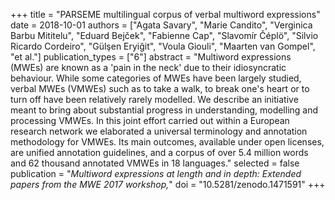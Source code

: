+++
title = "PARSEME multilingual corpus of verbal multiword expressions"
date = 2018-10-01
authors = ["Agata Savary", "Marie Candito", "Verginica Barbu Mititelu", "Eduard Bejček", "Fabienne Cap", "Slavomír Čéplö", "Silvio Ricardo Cordeiro", "Gülşen Eryiğit", "Voula Giouli", "Maarten van Gompel", "et al."]
publication_types = ["6"]
abstract = "Multiword expressions (MWEs) are known as a 'pain in the neck' due to their idiosyncratic behaviour. While some categories of MWEs have been largely studied, verbal MWEs (VMWEs) such as to take a walk, to break one's heart or to turn off have been relatively rarely modelled. We describe an initiative meant to bring about substantial progress in understanding, modelling and processing VMWEs. In this joint effort carried out within a European research network we elaborated a universal terminology and annotation methodology for VMWEs. Its main outcomes, available under open licenses, are unified annotation guidelines, and a corpus of over 5.4 million words and 62 thousand annotated VMWEs in 18 languages."
selected = false
publication = "*Multiword expressions at length and in depth: Extended papers from the MWE 2017 workshop,*"
doi = "10.5281/zenodo.1471591"
+++

